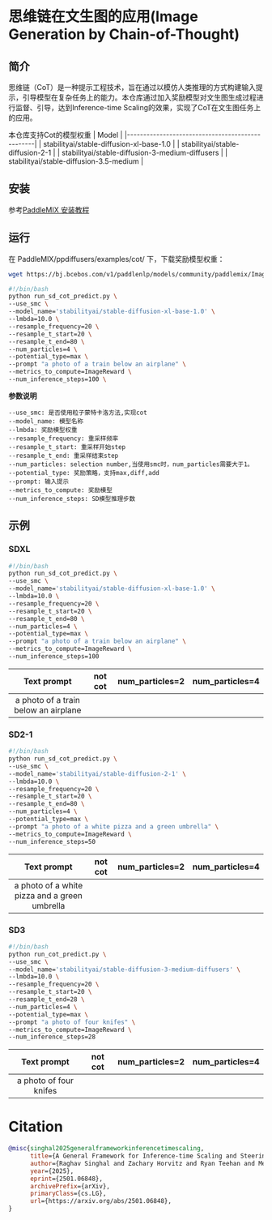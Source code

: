 # 思维链在文生图的应用(Image Generation by Chain-of-Thought)
## 简介

思维链（CoT）是一种提示工程技术，旨在通过以模仿人类推理的方式构建输入提示，引导模型在复杂任务上的能力。本仓库通过加入奖励模型对文生图生成过程进行监督、引导，达到Inference-time Scaling的效果，实现了CoT在文生图任务上的应用。


本仓库支持Cot的模型权重
| Model                                           |
|-------------------------------------------------|
| stabilityai/stable-diffusion-xl-base-1.0        |
| stabilityai/stable-diffusion-2-1                |
| stabilityai/stable-diffusion-3-medium-diffusers |
| stabilityai/stable-diffusion-3.5-medium         |

## 安装
参考[PaddleMIX 安装教程](../../../README.md#3-‼️安装paddlepaddle)

## 运行
在 PaddleMIX/ppdiffusers/examples/cot/ 下，下载奖励模型权重：
```bash
wget https://bj.bcebos.com/v1/paddlenlp/models/community/paddlemix/ImageReward.pdparams
```

```bash
#!/bin/bash
python run_sd_cot_predict.py \
--use_smc \
--model_name='stabilityai/stable-diffusion-xl-base-1.0' \
--lmbda=10.0 \
--resample_frequency=20 \
--resample_t_start=20 \
--resample_t_end=80 \
--num_particles=4 \
--potential_type=max \
--prompt "a photo of a train below an airplane" \
--metrics_to_compute=ImageReward \
--num_inference_steps=100 \

```

**参数说明**
```
--use_smc: 是否使用粒子蒙特卡洛方法,实现cot
--model_name: 模型名称
--lmbda: 奖励模型权重
--resample_frequency: 重采样频率
--resample_t_start: 重采样开始step
--resample_t_end: 重采样结束step
--num_particles: selection number,当使用smc时，num_particles需要大于1。
--potential_type: 奖励策略，支持max,diff,add
--prompt: 输入提示
--metrics_to_compute: 奖励模型
--num_inference_steps: SD模型推理步数

```


## 示例

### SDXL

```bash
#!/bin/bash
python run_sd_cot_predict.py \
--use_smc \
--model_name='stabilityai/stable-diffusion-xl-base-1.0' \
--lmbda=10.0 \
--resample_frequency=20 \
--resample_t_start=20 \
--resample_t_end=80 \
--num_particles=4 \
--potential_type=max \
--prompt "a photo of a train below an airplane" \
--metrics_to_compute=ImageReward \
--num_inference_steps=100
```

<div align="center">

| Text prompt | not cot | num_particles=2 | num_particles=4 |
|:----:|:----:|:----:|:----:|
| a photo of a train below an airplane| | | |
</div>


### SD2-1

```bash
#!/bin/bash
python run_sd_cot_predict.py \
--use_smc \
--model_name='stabilityai/stable-diffusion-2-1' \
--lmbda=10.0 \
--resample_frequency=20 \
--resample_t_start=20 \
--resample_t_end=80 \
--num_particles=4 \
--potential_type=max \
--prompt "a photo of a white pizza and a green umbrella" \
--metrics_to_compute=ImageReward \
--num_inference_steps=50
```

<div align="center">

| Text prompt | not cot | num_particles=2 | num_particles=4 |
|:----:|:----:|:----:|:----:|
|a photo of a white pizza and a green umbrella |  |  | |

</div>



### SD3
```bash
#!/bin/bash
python run_cot_predict.py \
--use_smc \
--model_name='stabilityai/stable-diffusion-3-medium-diffusers' \
--lmbda=10.0 \
--resample_frequency=20 \
--resample_t_start=20 \
--resample_t_end=28 \
--num_particles=4 \
--potential_type=max \
--prompt "a photo of four knifes" \
--metrics_to_compute=ImageReward \
--num_inference_steps=28
```

<div align="center">

| Text prompt | not cot | num_particles=2 | num_particles=4 |
|:----:|:----:|:----:|:----:|
| a photo of four knifes| | | |
</div>


# Citation

```bibtex
@misc{singhal2025generalframeworkinferencetimescaling,
      title={A General Framework for Inference-time Scaling and Steering of Diffusion Models},
      author={Raghav Singhal and Zachary Horvitz and Ryan Teehan and Mengye Ren and Zhou Yu and Kathleen McKeown and Rajesh Ranganath},
      year={2025},
      eprint={2501.06848},
      archivePrefix={arXiv},
      primaryClass={cs.LG},
      url={https://arxiv.org/abs/2501.06848},
}
